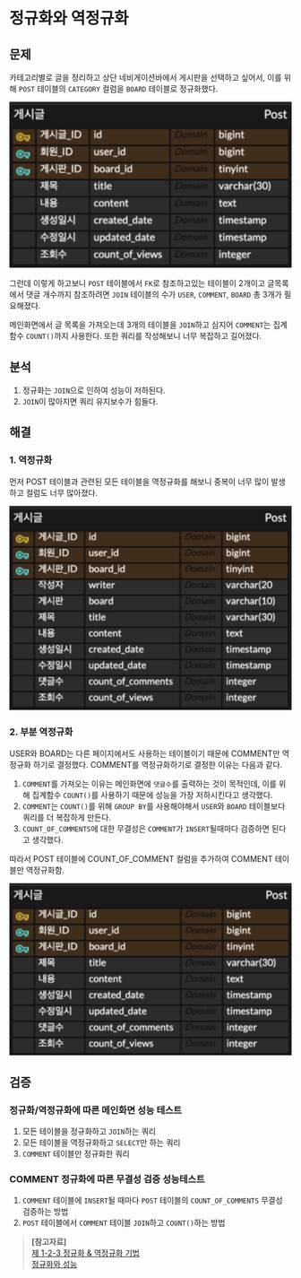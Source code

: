 # 정규화와 역정규화

## 문제

카테고리별로 글을 정리하고 상단 네비게이션바에서 게시판을 선택하고 싶어서,
이를 위해 `POST` 테이블의 `CATEGORY` 컬럼을 `BOARD` 테이블로 정규화했다.

![](images/정규화_전체.png)

그런데 이렇게 하고보니 `POST` 테이블에서 `FK`로 참조하고있는 테이블이 2개이고
글목록에서 댓글 개수까지 참조하려면
`JOIN` 테이블의 수가 `USER`, `COMMENT`, `BOARD` 총 3개가 필요해졌다.

메인화면에서 글 목록을 가져오는데 3개의 테이블을 `JOIN`하고
심지어 `COMMENT`는 집계함수 `COUNT()`까지 사용한다.
또한 쿼리를 작성해보니 너무 복잡하고 길어졌다.

## 분석

1. 정규화는 `JOIN`으로 인하여 성능이 저하된다.
2. `JOIN`이 많아지면 쿼리 유지보수가 힘들다.

## 해결

### 1. 역정규화

먼저 POST 테이블과 관련된 모든 테이블을 역정규화를 해보니
중복이 너무 많이 발생하고 컬럼도 너무 많아졌다.

![](images/역정규화_전체.png)

### 2. 부분 역정규화
USER와 BOARD는 다른 페이지에서도 사용하는 테이블이기 때문에 COMMENT만 역정규화 하기로 결정했다.
COMMENT를 역정규화하기로 결정한 이유는 다음과 같다.

1. `COMMENT`를 가져오는 이유는 메인화면에 `댓글수`를 출력하는 것이 목적인데, 이를 위해 집계함수 `COUNT()`를 사용하기 때문에 성능을 가장 저하시킨다고 생각했다.
2. `COMMENT`는 `COUNT()`를 위해 `GROUP BY`를 사용해야해서 `USER`와 `BOARD` 테이블보다 쿼리를 더 복잡하게 만든다.
3. `COUNT_OF_COMMENTS`에 대한 무결성은 `COMMENT`가 `INSERT`될때마다 검증하면 된다고 생각했다. 

따라서 POST 테이블에 COUNT_OF_COMMENT 컬럼을 추가하여 COMMENT 테이블만 역정규화함.

![](images/정규화_최종.png)

## 검증

[//]: # (TODO : 테스트케이스 추가 후 작성)

### 정규화/역정규화에 따른 메인화면 성능 테스트
1. 모든 테이블을 정규화하고 `JOIN`하는 쿼리
2. 모든 테이블을 역정규화하고 `SELECT`만 하는 쿼리
3. `COMMENT` 테이블만 정규화한 쿼리

### COMMENT 정규화에 따른 무결성 검증 성능테스트
1. `COMMENT` 테이블에 `INSERT`될 때마다 `POST` 테이블의 `COUNT_OF_COMMENTS` 무결성 검증하는 방법
2. `POST` 테이블에서 `COMMENT` 테이블 `JOIN`하고 `COUNT()`하는 방법

> **[참고자료]**  
> [제 1-2-3 정규화 & 역정규화 기법](https://inpa.tistory.com/entry/DB-%F0%9F%93%9A-%EC%A0%9C-1-2-3-%EC%A0%95%EA%B7%9C%ED%99%94-%EC%97%AD%EC%A0%95%EA%B7%9C%ED%99%94)  
> [정규화와 성능](https://ryeom2.tistory.com/54)